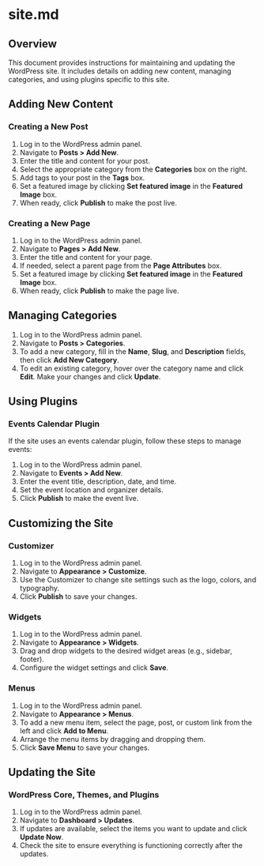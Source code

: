 # site.md

## Overview
This document provides instructions for maintaining and updating the WordPress site. It includes details on adding new content, managing categories, and using plugins specific to this site.

## Adding New Content
### Creating a New Post
1. Log in to the WordPress admin panel.
2. Navigate to **Posts > Add New**.
3. Enter the title and content for your post.
4. Select the appropriate category from the **Categories** box on the right.
5. Add tags to your post in the **Tags** box.
6. Set a featured image by clicking **Set featured image** in the **Featured Image** box.
7. When ready, click **Publish** to make the post live.

### Creating a New Page
1. Log in to the WordPress admin panel.
2. Navigate to **Pages > Add New**.
3. Enter the title and content for your page.
4. If needed, select a parent page from the **Page Attributes** box.
5. Set a featured image by clicking **Set featured image** in the **Featured Image** box.
6. When ready, click **Publish** to make the page live.

## Managing Categories
1. Log in to the WordPress admin panel.
2. Navigate to **Posts > Categories**.
3. To add a new category, fill in the **Name**, **Slug**, and **Description** fields, then click **Add New Category**.
4. To edit an existing category, hover over the category name and click **Edit**. Make your changes and click **Update**.

## Using Plugins
### Events Calendar Plugin
If the site uses an events calendar plugin, follow these steps to manage events:
1. Log in to the WordPress admin panel.
2. Navigate to **Events > Add New**.
3. Enter the event title, description, date, and time.
4. Set the event location and organizer details.
5. Click **Publish** to make the event live.


## Customizing the Site
### Customizer
1. Log in to the WordPress admin panel.
2. Navigate to **Appearance > Customize**.
3. Use the Customizer to change site settings such as the logo, colors, and typography.
4. Click **Publish** to save your changes.

### Widgets
1. Log in to the WordPress admin panel.
2. Navigate to **Appearance > Widgets**.
3. Drag and drop widgets to the desired widget areas (e.g., sidebar, footer).
4. Configure the widget settings and click **Save**.

### Menus
1. Log in to the WordPress admin panel.
2. Navigate to **Appearance > Menus**.
3. To add a new menu item, select the page, post, or custom link from the left and click **Add to Menu**.
4. Arrange the menu items by dragging and dropping them.
5. Click **Save Menu** to save your changes.

## Updating the Site
### WordPress Core, Themes, and Plugins
1. Log in to the WordPress admin panel.
2. Navigate to **Dashboard > Updates**.
3. If updates are available, select the items you want to update and click **Update Now**.
4. Check the site to ensure everything is functioning correctly after the updates.




